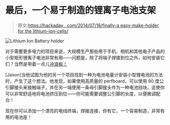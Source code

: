 # 最后，一个易于制造的锂离子电池支架

> 原文:[https://hackaday . com/2014/07/16/finally-a easy-make-holder for the lithium-ion-cells/](https://hackaday.com/2014/07/16/finally-an-easy-to-make-holder-for-lithium-ion-batteries/)

![Lithium Ion Battery holder](../Images/4126eba2d8f1a1183fe64df4e7e7f596.png)

对于需要更多电力的项目来说，大规模生产那些用于手机、相机和其他电子产品的小型矩形锂离子电池非常有用——问题是，除了将端子焊接到位之外，如何安装它们？当然是带着一点儿[冲浪板！](http://ripitapart.wordpress.com/2014/06/17/a-temporary-hold-creating-li-ion-battery-holders-with-prototype-boards-and-pin-headers/)

[Jason]当他试图为他的另一个项目找到一种为电池电量计安装小型锂电池的方法时，产生了这个想法。他发现，如果使用高质量的 perfboard，可以使用 90 度公引脚接头来接触端子，并在另一端使用一条母引脚接头作为一种电池挡块。这使你可以非常舒适地将电池挤压到位——你可能需要调整公引脚的长度，以便微调配合！

现在你可以添加一个漂亮的电线终端，焊接连接，你有它，一个容易制造，非常有用的电池座！